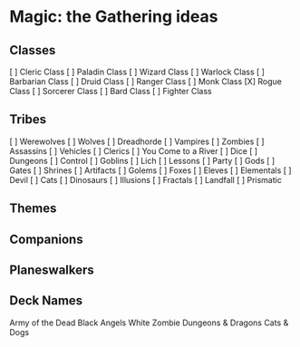 # Magic: the Gathering ideas

## Classes
[ ] Cleric Class
[ ] Paladin Class
[ ] Wizard Class
[ ] Warlock Class
[ ] Barbarian Class
[ ] Druid Class
[ ] Ranger Class
[ ] Monk Class
[X] Rogue Class
[ ] Sorcerer Class
[ ] Bard Class
[ ] Fighter Class

## Tribes
[ ] Werewolves
[ ] Wolves
[ ] Dreadhorde
[ ] Vampires
[ ] Zombies
[ ] Assassins
[ ] Vehicles
[ ] Clerics
[ ] You Come to a River
[ ] Dice
[ ] Dungeons
[ ] Control
[ ] Goblins
[ ] Lich
[ ] Lessons
[ ] Party
[ ] Gods
[ ] Gates
[ ] Shrines
[ ] Artifacts
[ ] Golems
[ ] Foxes
[ ] Eleves
[ ] Elementals
[ ] Devil
[ ] Cats
[ ] Dinosaurs
[ ] Illusions
[ ] Fractals
[ ] Landfall
[ ] Prismatic

## Themes


## Companions

## Planeswalkers




## Deck Names
Army of the Dead
Black Angels
White Zombie
Dungeons & Dragons
Cats & Dogs